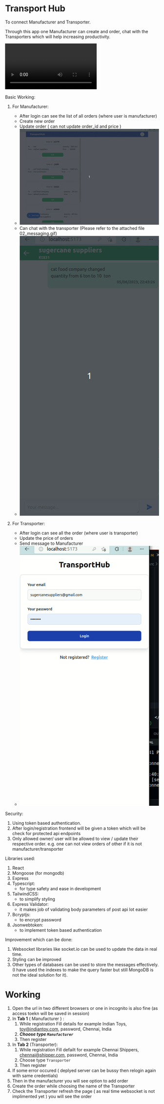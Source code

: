 # Transport Hub

To connect Manufacturer and Transporter.

Through this app one Manufacturer can create and order, chat with the Transporters which will help increasing productivity.

![overview](imgs/app-overview.mp4)

Basic Working: 
1. For Manufacturer:
    - After login can see the list of all orders (where user is manufacturer)
    - Create new order
    - Update order ( can not update order_id and price )
    - ![manufacturer](./imgs/01_manufacturer-overview.gif)
    - Can chat with the transporter (Please refer to the attached file  02_messaging.gif)
    - ![messaging](./imgs/02_messaging.gif)

2. For Transporter:
    - After login can see all the order (where user is transporter)
    - Update the price of orders
    - Send message to Manufacturer
    - ![transporter-overview](./imgs/03_transporter-overview.gif)

Security:
1. Using token based authentication.
2. After login/registration frontend will be given a token which will be check for protected api endpoints
3. Only allowed owner/ user will be allowed to view / update their respective order.
    e.g. one can not view orders of other if it is not manufacturer/transporter

Libraries used:
1. React
2. Mongoose (for mongodb)
3. Express
4. Typescript: 
     - for type safety and ease in development
5. TailwindCSS:
    - to simplify styling
6. Express Validator:
    - it makes job of validating body parameters of post api lot easier
7. Bcryptjs:
    - to encrypt password
8. Jsonwebtoken:
    - to implement token based authentication
 
Improvement which can be done:
1. Websocket libraries like socket.io can be used to update the data in real time.
2. Styling can be improved
3. Other types of databases can be used to store the messages effectively. (I have used the indexes to make the query faster but still MongoDB is not the ideal solution for it).   
   

# Working

1. Open the url in two different browsers or one in incognito is also fine (as access toekn will be saved in session)
2. In **Tab 1** ( Manufacturer ) :
   1. While registration Fill details for example Indian Toys, toy@indiantoy.com, password, Chennai, India
   2. ***Choose type `Manufacturer`***
   3. Then register
3. In **Tab 2** (Transporter):
   1. While registration Fill defailt for example Chennai Shippers, chennai@shipper.com, password, Chennai, India
   2. Choose type `Transporter`
   3. Then register
4. If some error occured ( deplyed server can be bussy then relogin again with same credentials)
5. Then in the manufacturer you will see option to add order 
6. Create the order while choosing the name of the Transporter
7. Check the Transporter refresh the page ( as real time websocket is not implimented yet ) you will see the order